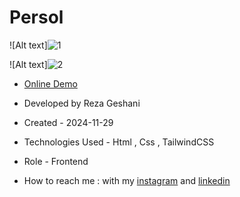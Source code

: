# Persol

![Alt text]![1](https://github.com/user-attachments/assets/b62b6c8c-0f8f-4445-9182-072613ac155f)


![Alt text]![2](https://github.com/user-attachments/assets/9e11eb5b-812d-41c4-a4a8-bdc8010eda95)


- [Online Demo](https://rezageshaniweb.github.io/Persol/)

- Developed by Reza Geshani

- Created - 2024-11-29

- Technologies Used - Html , Css , TailwindCSS

- Role - Frontend

- How to reach me : with my [instagram](https://www.instagram.com/rezageshani_web) and [linkedin](http://www.linkedin.com/in/reza-geshani-web)
